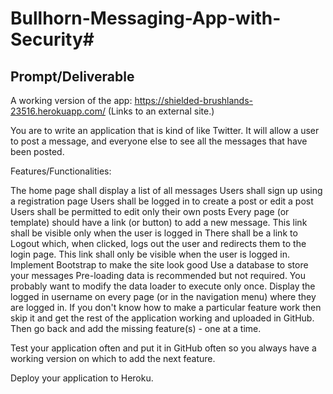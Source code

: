 # Bullhorn-Messaging-App-with-Security#

## Prompt/Deliverable ##

A working version of the app: https://shielded-brushlands-23516.herokuapp.com/ (Links to an external site.)

You are to write an application that is kind of like Twitter. It will allow a user to post a message, and everyone else to see all the messages that have been posted. 

Features/Functionalities:

The home page shall display a list of all messages
Users shall sign up using a registration page
Users shall be logged in to create a post or edit a post
Users shall be permitted to edit only their own posts
Every page (or template) should have a link (or button) to add a new message. This link shall be visible only when the user is logged in
There shall be a link to Logout which, when clicked, logs out the user and redirects them to the login page. This link shall only be visible when the user is logged in.
Implement Bootstrap to make the site look good
Use a  database to store your messages 
Pre-loading data is recommended but not required. You probably want to modify the data loader to execute only once.
Display the logged in username on every page (or in the navigation menu) where they are logged in.
If you don't know how to make a particular feature work then skip it and get the rest of the application working and uploaded in GitHub. Then go back and add the missing feature(s) - one at a time.

Test your application often and put it in GitHub often so you always have a working version on which to add the next feature.

Deploy your application to Heroku.
